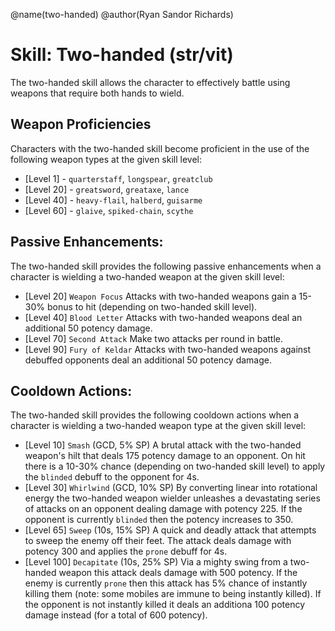 @name(two-handed)
@author(Ryan Sandor Richards)

# Skill: Two-handed (str/vit)
The two-handed skill allows the character to effectively battle using weapons
that require both hands to wield.

## Weapon Proficiencies
Characters with the two-handed skill become proficient in the use of the
following weapon types at the given skill level:

* [Level  1] - `quarterstaff`, `longspear`, `greatclub`
* [Level 20] - `greatsword`, `greataxe`, `lance`
* [Level 40] - `heavy-flail`, `halberd`, `guisarme`
* [Level 60] - `glaive`, `spiked-chain`, `scythe`

## Passive Enhancements:
The two-handed skill provides the following passive enhancements when a
character is wielding a two-handed weapon at the given skill level:

* [Level 20] `Weapon Focus`
  Attacks with two-handed weapons gain a 15-30% bonus to hit (depending on
  two-handed skill level).
* [Level 40] `Blood Letter`
  Attacks with two-handed weapons deal an additional 50 potency damage.
* [Level 70] `Second Attack`
  Make two attacks per round in battle.
* [Level 90] `Fury of Keldar`
  Attacks with two-handed weapons against debuffed opponents deal an additional
  50 potency damage.

## Cooldown Actions:
The two-handed skill provides the following cooldown actions when a character
is wielding a two-handed weapon type at the given skill level:

* [Level 10] `Smash` (GCD, 5% SP)
  A brutal attack with the two-handed weapon's hilt that deals 175 potency
  damage to an opponent. On hit there is a 10-30% chance (depending on
  two-handed skill level)  to apply the `blinded` debuff to the opponent for 4s.
* [Level 30] `Whirlwind` (GCD, 10% SP)
  By converting linear into rotational energy the two-handed weapon wielder
  unleashes a devastating series of attacks on an opponent dealing damage with
  potency 225. If the opponent is currently `blinded` then the potency increases
  to 350.
* [Level 65] `Sweep` (10s, 15% SP)
  A quick and deadly attack that attempts to sweep the enemy off their feet. The
  attack deals damage with potency 300 and applies the `prone` debuff for 4s.
* [Level 100] `Decapitate` (10s, 25% SP)
  Via a mighty swing from a two-handed weapon this attack deals damage with
  500 potency. If the enemy is currently `prone` then this attack has 5% chance
  of instantly killing them (note: some mobiles are immune to being instantly
  killed). If the opponent is not instantly killed it deals an additiona 100
  potency damage instead (for a total of 600 potency).
